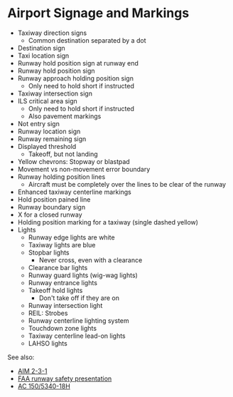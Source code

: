 # Airport Signage and Markings

- Taxiway direction signs
  - Common destination separated by a dot
- Destination sign
- Taxi location sign
- Runway hold position sign at runway end
- Runway hold position sign
- Runway approach holding position sign
  - Only need to hold short if instructed
- Taxiway intersection sign
- ILS critical area sign
  - Only need to hold short if instructed
  - Also pavement markings
- Not entry sign
- Runway location sign
- Runway remaining sign
- Displayed threshold
  - Takeoff, but not landing
- Yellow chevrons: Stopway or blastpad
- Movement vs non-movement error boundary
- Runway holding position lines
  - Aircraft must be completely over the lines to be clear of the runway
- Enhanced taxiway centerline markings
- Hold position pained line
- Runway boundary sign
- X for a closed runway
- Holding position marking for a taxiway (single dashed yellow)
- Lights
  - Runway edge lights are white
  - Taxiway lights are blue
  - Stopbar lights
    - Never cross, even with a clearance
  - Clearance bar lights
  - Runway guard lights (wig-wag lights)
  - Runway entrance lights
  - Takeoff hold lights
    - Don't take off if they are on
  - Runway intersection light
  - REIL: Strobes
  - Runway centerline lighting system
  - Touchdown zone lights
  - Taxiway centerline lead-on lights
  - LAHSO lights

See also: 
- [AIM 2-3-1](/_references/AIM/2-3-1)
- [FAA runway safety presentation](https://www.faa.gov/airports/runway_safety/publications)
- [AC 150/5340-18H](https://www.faa.gov/airports/resources/advisory_circulars/index.cfm/go/document.current/documentNumber/150_5340-18)